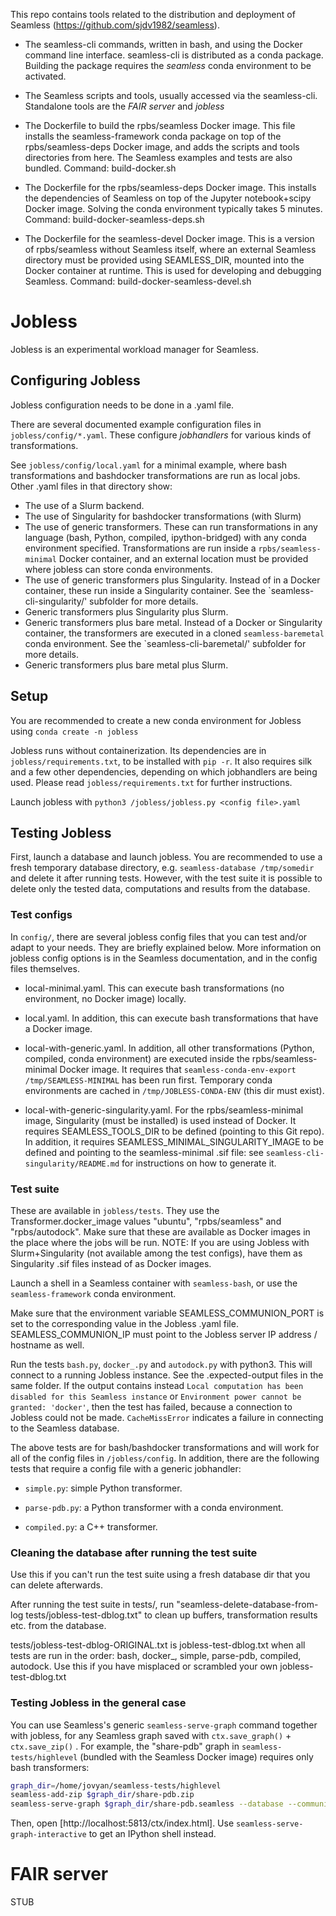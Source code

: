 This repo contains tools related to the distribution and deployment of Seamless (https://github.com/sjdv1982/seamless).

- The seamless-cli commands, written in bash, and using the Docker command line interface.
seamless-cli is distributed as a conda package. 
Building the package requires the *seamless* conda environment to be activated.


- The Seamless scripts and tools, usually accessed via the seamless-cli. Standalone tools are the *FAIR server* and *jobless*

- The Dockerfile to build the rpbs/seamless Docker image.
  This file installs the seamless-framework conda package on top of 
  the rpbs/seamless-deps Docker image, and adds the
  scripts and tools directories from here.
  The Seamless examples and tests are also bundled.
  Command: build-docker.sh

- The Dockerfile for the rpbs/seamless-deps Docker image. 
  This installs the dependencies of Seamless on top of the Jupyter notebook+scipy Docker image.
  Solving the conda environment typically takes 5 minutes.
  Command: build-docker-seamless-deps.sh

- The Dockerfile for the seamless-devel Docker image.
  This is a version of rpbs/seamless without Seamless itself,
  where an external Seamless directory must be provided using SEAMLESS_DIR, mounted into the Docker container at runtime.
  This is used for developing and debugging Seamless.
  Command: build-docker-seamless-devel.sh

# Jobless

Jobless is an experimental workload manager for Seamless.

## Configuring Jobless

Jobless configuration needs to be done in a .yaml file.

There are several documented example configuration files in `jobless/config/*.yaml`. These configure *jobhandlers* for various kinds of transformations.

See `jobless/config/local.yaml` for a minimal example, where bash transformations and bashdocker transformations are run as local jobs.
Other .yaml files in that directory show:

- The use of a Slurm backend.
- The use of Singularity for bashdocker transformations (with Slurm)
- The use of generic transformers. These can run transformations in any language (bash, Python, compiled, ipython-bridged) with any conda environment specified. Transformations are run inside a `rpbs/seamless-minimal` Docker container, and an external location
must be provided where jobless can store conda environments.
- The use of generic transformers plus Singularity. Instead of in a Docker container, these run inside a Singularity container.
See the `seamless-cli-singularity/' subfolder for more details.
- Generic transformers plus Singularity plus Slurm.
- Generic transformers plus bare metal. Instead of a Docker or Singularity container, the transformers are executed in a cloned `seamless-baremetal` conda environment. See the `seamless-cli-baremetal/' subfolder for more details.
- Generic transformers plus bare metal plus Slurm.

## Setup

You are recommended to create a new conda environment for Jobless using `conda create -n jobless`

Jobless runs without containerization. Its dependencies are in `jobless/requirements.txt`, to be installed with `pip -r`. It also requires silk and a few other dependencies, depending on which jobhandlers are being used.
Please read `jobless/requirements.txt` for further instructions.

Launch jobless with `python3 /jobless/jobless.py <config file>.yaml`

## Testing Jobless

First, launch a database and launch jobless. You are recommended to use a fresh temporary database directory, e.g. `seamless-database /tmp/somedir` and delete it after running tests. However, with the test suite it is possible to delete only the tested data, computations and results from the database.

### Test configs

In `config/`, there are several jobless config files that you can test and/or adapt to your needs. They are briefly explained below. More information on jobless config options is in the Seamless documentation, and in the config files themselves.

- local-minimal.yaml. This can execute bash transformations (no environment, no Docker image) locally.

- local.yaml. In addition, this can execute bash transformations that have a Docker image.

- local-with-generic.yaml. In addition, all other transformations (Python, compiled, conda environment) are executed inside the rpbs/seamless-minimal Docker image. It requires that `seamless-conda-env-export /tmp/SEAMLESS-MINIMAL` has been run first. Temporary conda environments are cached in `/tmp/JOBLESS-CONDA-ENV` (this dir must exist).

- local-with-generic-singularity.yaml. For the rpbs/seamless-minimal image, Singularity (must be installed) is used instead of Docker. It requires SEAMLESS_TOOLS_DIR to be defined (pointing to this Git repo). In addition, it requires SEAMLESS_MINIMAL_SINGULARITY_IMAGE to be defined and pointing to the seamless-minimal .sif file: see `seamless-cli-singularity/README.md` for instructions on how to generate it.

### Test suite

These are available in `jobless/tests`. They use the Transformer.docker_image values "ubuntu", "rpbs/seamless" and "rpbs/autodock". Make sure that these are available as Docker images in the place where the jobs will be run. NOTE: If you are using Jobless with Slurm+Singularity (not available among the test configs), have them as Singularity .sif files instead of as Docker images.

Launch a shell in a Seamless container with `seamless-bash`, or use the `seamless-framework` conda environment.

Make sure that the environment variable SEAMLESS_COMMUNION_PORT is set to the corresponding value in the Jobless .yaml file. SEAMLESS_COMMUNION_IP must point to the Jobless server IP address / hostname as well.

Run the tests `bash.py`, `docker_.py` and `autodock.py` with python3.
This will connect to a running Jobless instance. 
See the .expected-output files in the same folder.
If the output contains instead `Local computation has been disabled for this Seamless instance` or `Environment power cannot be granted: 'docker'`, then the test has failed, because a connection to Jobless
could not be made. `CacheMissError` indicates a failure in connecting to the Seamless database.

The above tests are for bash/bashdocker transformations and will work for all of the config files in `/jobless/config`. In addition, there are the following tests that require a config file with a generic jobhandler:

- `simple.py`: simple Python transformer.

- `parse-pdb.py`: a Python transformer with a conda environment.

- `compiled.py`: a C++ transformer.

### Cleaning the database after running the test suite

Use this if you can't run the test suite using a fresh database dir that you can delete afterwards.

After running the test suite in tests/, run "seamless-delete-database-from-log tests/jobless-test-dblog.txt" to clean up buffers, transformation results etc. from the database.

tests/jobless-test-dblog-ORIGINAL.txt is jobless-test-dblog.txt when all tests are run in the order: bash, docker_, simple, parse-pdb, compiled, autodock.
Use this if you have misplaced or scrambled your own jobless-test-dblog.txt 

### Testing Jobless in the general case

You can use Seamless's generic `seamless-serve-graph` command together with jobless, for any Seamless graph saved with `ctx.save_graph()` + `ctx.save_zip()` . For example, the "share-pdb" graph in `seamless-tests/highlevel` (bundled with the Seamless Docker image) requires only bash transformers:

```bash
graph_dir=/home/jovyan/seamless-tests/highlevel
seamless-add-zip $graph_dir/share-pdb.zip
seamless-serve-graph $graph_dir/share-pdb.seamless --database --communion --ncores 0
```

Then, open [http://localhost:5813/ctx/index.html]. 
Use `seamless-serve-graph-interactive` to get an IPython shell instead.

# FAIR server

STUB
